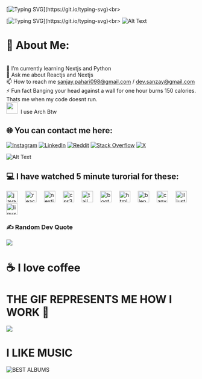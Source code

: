 [![Typing SVG](https://readme-typing-svg.demolab.com/?lines=Welcome+To+Sanjay's+Profile.)](https://git.io/typing-svg)<br>

[![Typing SVG](https://readme-typing-svg.demolab.com/?lines=私のプロフィールへようこそ.)](https://git.io/typing-svg)<br>
![Alt Text](https://media.giphy.com/media/sBHB9Y0s0YuVq/giphy.gif)<br>


# 💫 About Me:
<br>    🌱 I’m currently learning Nextjs and Python<br>    💬 Ask me about Reactjs and Nextjs<br>    📫 How to reach me sanjay.pahari098@gmail.com / dev.sanzay@gmail.com<br>    ⚡ Fun fact Banging your head against a wall for one hour burns 150 calories. Thats me when my code doesnt run.<br>    <img src="https://i.imgur.com/2eLeMt9.png" width="30px">&nbsp; I use Arch Btw              


## 🌐 You can contact me here:
[![Instagram](https://img.shields.io/badge/Instagram-%23E4405F.svg?logo=Instagram&logoColor=white)](https://instagram.com/sanzay.x) [![LinkedIn](https://img.shields.io/badge/LinkedIn-%230077B5.svg?logo=linkedin&logoColor=white)](https://linkedin.com/in/sanjay-pahari-b85697227/) [![Reddit](https://img.shields.io/badge/Reddit-%23FF4500.svg?logo=Reddit&logoColor=white)](https://reddit.com/user/MeteoraXD) [![Stack Overflow](https://img.shields.io/badge/-Stackoverflow-FE7A16?logo=stack-overflow&logoColor=white)](https://stackoverflow.com/users/24573588) [![X](https://img.shields.io/badge/X-black.svg?logo=X&logoColor=white)](https://x.com/Sanjay23) 


![Alt Text](https://i.giphy.com/media/v1.Y2lkPTc5MGI3NjExNzB3Z2dqazNrZGRsN3VmcThzODIwY2wzc2swOWRpNXJ4cG4xcWZyZCZlcD12MV9pbnRlcm5hbF9naWZfYnlfaWQmY3Q9Zw/tHIRLHtNwxpjIFqPdV/giphy.gif)


###



## 💻 I have watched 5 minute turorial for these:


<div align="left">
  <img src="https://cdn.jsdelivr.net/gh/devicons/devicon/icons/javascript/javascript-original.svg" height="30" alt="javascript logo"  />
  <img width="12" />
  <img src="https://cdn.jsdelivr.net/gh/devicons/devicon/icons/react/react-original.svg" height="30" alt="react logo"  />
  <img width="12" />
  <img src="https://cdn.jsdelivr.net/gh/devicons/devicon/icons/nextjs/nextjs-original.svg" height="30" alt="nextjs logo"  />
  <img width="12" />
  <img src="https://cdn.jsdelivr.net/gh/devicons/devicon/icons/css3/css3-original.svg" height="30" alt="css3 logo"  />
  <img width="12" />
  <img src="https://cdn.jsdelivr.net/gh/devicons/devicon/icons/tailwindcss/tailwindcss-original-wordmark.svg" height="30" alt="tailwindcss logo"  />
  <img width="12" />
  <img src="https://cdn.jsdelivr.net/gh/devicons/devicon/icons/bootstrap/bootstrap-original.svg" height="30" alt="bootstrap logo"  />
  <img width="12" />
  <img src="https://cdn.jsdelivr.net/gh/devicons/devicon/icons/html5/html5-original.svg" height="30" alt="html5 logo"  />
  <img width="12" />
  <img src="https://cdn.jsdelivr.net/gh/devicons/devicon/icons/blender/blender-original.svg" height="30" alt="blender logo"  />
  <img width="12" />
  <img src="https://cdn.jsdelivr.net/gh/devicons/devicon/icons/canva/canva-original.svg" height="30" alt="canva logo"  />
  <img width="12" />
  <img src="https://cdn.jsdelivr.net/gh/devicons/devicon/icons/illustrator/illustrator-plain.svg" height="30" alt="illustrator logo"  />
  <img width="12" />
  <img src="https://cdn.jsdelivr.net/gh/devicons/devicon/icons/linux/linux-original.svg" height="30" alt="linux logo"  />
</div>

###

### ✍️ Random Dev Quote
![](https://quotes-github-readme.vercel.app/api?type=horizontal&theme=radical)

###

# ☕ I love coffee


# THE GIF REPRESENTS ME HOW I WORK 🐒
![](https://i.giphy.com/media/v1.Y2lkPTc5MGI3NjExYzBwb3FqN2R3OTI2MDY2d3VoM2VhMXdiOXUybzEyOTByY2I4N2E1eSZlcD12MV9pbnRlcm5hbF9naWZfYnlfaWQmY3Q9Zw/kSlj8H6LbhuWQ/giphy.gif)


# I LIKE MUSIC

![BEST ALBUMS](https://imgur.com/a/sgvlJpv)


